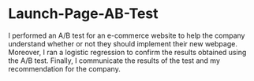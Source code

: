 # Launch-Page-AB-Test
I performed an A/B test for an e-commerce website to help the company understand whether or not they should implement their new webpage. 
Moreover, I ran a logistic regression to confirm the results obtained using the A/B test.
Finally, I communicate the results of the test and my recommendation for the company.
